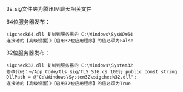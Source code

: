 ﻿tls_sig文件夹为腾讯IM聊天相关文件

64位服务器发布：

	sigcheck64.dll 复制到服务器的 C:\Windows\SysWOW64
	连接池的【高级设置】》【启用32位应用程序】的值必须为False

32位服务器发布：

	sigcheck32.dll 复制到服务器的 C:\Windows\System32
	修改代码：~/App_Code/tls_sig/TLS_SIG.cs 106行 public const string DllPath = @"C:\Windows\System32\sigcheck32.dll";
	连接池的【高级设置】》【启用32位应用程序】的值必须为True